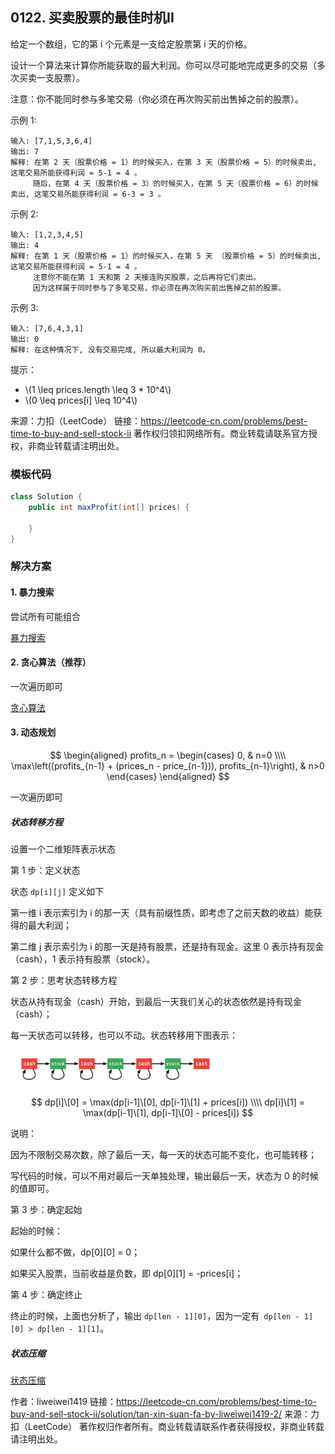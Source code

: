 <script src="https://cdn.bootcss.com/mathjax/2.7.7/MathJax.js?config=TeX-AMS-MML_HTMLorMML"></script>

## 0122. 买卖股票的最佳时机II

给定一个数组，它的第 i 个元素是一支给定股票第 i 天的价格。

设计一个算法来计算你所能获取的最大利润。你可以尽可能地完成更多的交易（多次买卖一支股票）。

注意：你不能同时参与多笔交易（你必须在再次购买前出售掉之前的股票）。

 

示例 1:

```
输入: [7,1,5,3,6,4]
输出: 7
解释: 在第 2 天（股票价格 = 1）的时候买入，在第 3 天（股票价格 = 5）的时候卖出, 这笔交易所能获得利润 = 5-1 = 4 。
     随后，在第 4 天（股票价格 = 3）的时候买入，在第 5 天（股票价格 = 6）的时候卖出, 这笔交易所能获得利润 = 6-3 = 3 。
```

示例 2:

```
输入: [1,2,3,4,5]
输出: 4
解释: 在第 1 天（股票价格 = 1）的时候买入，在第 5 天 （股票价格 = 5）的时候卖出, 这笔交易所能获得利润 = 5-1 = 4 。
     注意你不能在第 1 天和第 2 天接连购买股票，之后再将它们卖出。
     因为这样属于同时参与了多笔交易，你必须在再次购买前出售掉之前的股票。
```

示例 3:

```
输入: [7,6,4,3,1]
输出: 0
解释: 在这种情况下, 没有交易完成, 所以最大利润为 0。
```


提示：

* \\(1 \leq prices.length \leq 3 * 10^4\\)
* \\(0 \leq prices[i] \leq 10^4\\)


来源：力扣（LeetCode）
链接：https://leetcode-cn.com/problems/best-time-to-buy-and-sell-stock-ii
著作权归领扣网络所有。商业转载请联系官方授权，非商业转载请注明出处。


### 模板代码

``` java
class Solution {
    public int maxProfit(int[] prices) {
        
    }
}
```

### 解决方案

#### 1. 暴力搜索

尝试所有可能组合

[暴力搜索](qu0122/solu1/Solution.java)


#### 2. 贪心算法（推荐）

一次遍历即可

[贪心算法](qu0122/solu2/Solution.java)

#### 3. 动态规划

$$
\begin{aligned}
profits_n = 
\begin{cases}
0,    & n=0 \\\\
\max\left((profits_{n-1} + (prices_n - price_{n-1})), profits_{n-1}\right), & n>0
\end{cases}
\end{aligned}
$$

一次遍历即可

##### 状态转移方程

设置一个二维矩阵表示状态

第 1 步：定义状态

状态 `dp[i][j]` 定义如下

第一维 i 表示索引为 i 的那一天（具有前缀性质，即考虑了之前天数的收益）能获得的最大利润；

第二维 j 表示索引为 i 的那一天是持有股票，还是持有现金。这里 0 表示持有现金（cash），1 表示持有股票（stock）。

第 2 步：思考状态转移方程

状态从持有现金（cash）开始，到最后一天我们关心的状态依然是持有现金（cash）；

每一天状态可以转移，也可以不动。状态转移用下图表示：

<img src="0122_买卖股票的最佳时机II_状态转移.png" alt="状态转移" style="zoom: 33%;" />

$$
dp[i]\[0] = \max(dp[i-1]\[0], dp[i-1]\[1] + prices[i]) \\\\
dp[i]\[1] = \max(dp[i-1]\[1], dp[i-1]\[0] - prices[i])
$$

说明：

因为不限制交易次数，除了最后一天，每一天的状态可能不变化，也可能转移；

写代码的时候，可以不用对最后一天单独处理，输出最后一天，状态为 0 的时候的值即可。

第 3 步：确定起始

起始的时候：

如果什么都不做，dp[0]\[0] = 0；

如果买入股票，当前收益是负数，即 dp[0]\[1] = -prices[i]；

第 4 步：确定终止

终止的时候，上面也分析了，输出 `dp[len - 1][0]`，因为一定有` dp[len - 1][0] > dp[len - 1][1]`。


##### 状态压缩

[状态压缩](qu0122/solu3/Solution.java)

作者：liweiwei1419
链接：https://leetcode-cn.com/problems/best-time-to-buy-and-sell-stock-ii/solution/tan-xin-suan-fa-by-liweiwei1419-2/
来源：力扣（LeetCode）
著作权归作者所有。商业转载请联系作者获得授权，非商业转载请注明出处。

